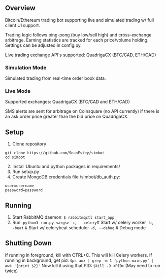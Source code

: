 ## Overview

Bitcoin/Ethereum trading bot supporting live and simulated trading w/ full client UI support.

Trading logic follows ping-pong (buy low/sell high) and cross-exchange arbitrage. Earning statistics are tracked for each price/volume holding. Settings can be adjusted in config.py.

Live trading exchange API's supported: QuadrigaCX (BTC/CAD, ETH/CAD)

### Simulation Mode

Simulated trading from real-time order book data.

### Live Mode

Supported exchanges: QuadrigaCX (BTC/CAD and ETH/CAD)

SMS alerts are sent for arbitrage on Coinsquare (no API currently) if there is an ask order price greater than the bid price on QuadrigaCX.

## Setup

1. Clone repository
```
git clone https://github.com/SeanEstey/simbot
cd simbot
```
2. Install Ubuntu and python packages in requirements/
3. Run setup.py
4. Create MongoDB credentials file /simbot/db_auth.py:
```
user=username
password=password
```

## Running

1. Start RabbitMQ daemon:
`$ rabbitmqctl start_app`
2. Run:
`python3 run.py <args>`
`-c, --celery`# Start w/ celery worker
`-b, --beat`  # Start w/ celerybeat scheduler
`-d, --debug` # Debug mode

## Shutting Down

If running in foreground, kill with CTRL+C. This will kill Celery workers.
If running in background, get pid:
`$ps aux | grep -m 1 'python main.py' | awk '{print $2}'`
Now kill it using that PID:
`$kill -9 <PID>`
(May need to run twice)
